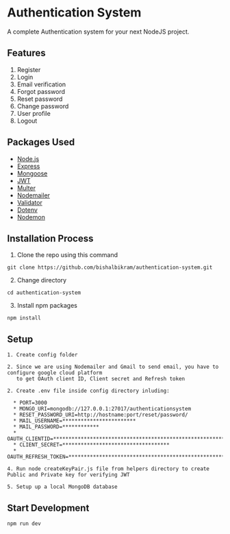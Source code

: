 # Authentication System
A complete Authentication system for your next NodeJS project.

## Features
1. Register
2. Login 
3. Email verification 
4. Forgot password
5. Reset password
6. Change password
7. User profile
8. Logout

## Packages Used
- [Node.js](https://nodejs.org/es/)
- [Express](https://expressjs.com/)
- [Mongoose](https://www.npmjs.com/package/mongoose)
- [JWT](https://www.npmjs.com/package/jsonwebtoken)
- [Multer](https://www.npmjs.com/package/multer)
- [Nodemailer](https://www.npmjs.com/package/nodemailer)
- [Validator](https://www.npmjs.com/package/validator)
- [Dotenv](https://www.npmjs.com/package/dotenv) 
- [Nodemon](https://www.npmjs.com/package/nodemon)

## Installation Process
1. Clone the repo using this command
  ```
  git clone https://github.com/bishalbikram/authentication-system.git
  ```
    
2. Change directory
  ```
  cd authentication-system
  ```
    
3. Install npm packages
  ```
  npm install 
  ```
  
## Setup
```
1. Create config folder

2. Since we are using Nodemailer and Gmail to send email, you have to configure google cloud platform 
   to get OAuth client ID, Client secret and Refresh token  

2. Create .env file inside config directory inluding: 
  
  * PORT=3000
  * MONGO_URI=mongodb://127.0.0.1:27017/authenticationsystem
  * RESET_PASSWORD_URI=http://hostname:port/reset/password/
  * MAIL_USERNAME=************************
  * MAIL_PASSWORD=************
  * OAUTH_CLIENTID=************************************************************
  * CLIENT_SECRET=***********************************
  * OAUTH_REFRESH_TOKEN=*******************************************************
  
4. Run node createKeyPair.js file from helpers directory to create Public and Private key for verifying JWT

5. Setup up a local MongoDB database  
```
## Start Development
```
npm run dev
```
